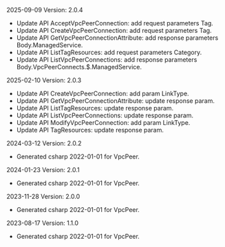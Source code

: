 2025-09-09 Version: 2.0.4
- Update API AcceptVpcPeerConnection: add request parameters Tag.
- Update API CreateVpcPeerConnection: add request parameters Tag.
- Update API GetVpcPeerConnectionAttribute: add response parameters Body.ManagedService.
- Update API ListTagResources: add request parameters Category.
- Update API ListVpcPeerConnections: add response parameters Body.VpcPeerConnects.$.ManagedService.


2025-02-10 Version: 2.0.3
- Update API CreateVpcPeerConnection: add param LinkType.
- Update API GetVpcPeerConnectionAttribute: update response param.
- Update API ListTagResources: update response param.
- Update API ListVpcPeerConnections: update response param.
- Update API ModifyVpcPeerConnection: add param LinkType.
- Update API TagResources: update response param.


2024-03-12 Version: 2.0.2
- Generated csharp 2022-01-01 for VpcPeer.

2024-01-23 Version: 2.0.1
- Generated csharp 2022-01-01 for VpcPeer.

2023-11-28 Version: 2.0.0
- Generated csharp 2022-01-01 for VpcPeer.

2023-08-17 Version: 1.1.0
- Generated csharp 2022-01-01 for VpcPeer.

